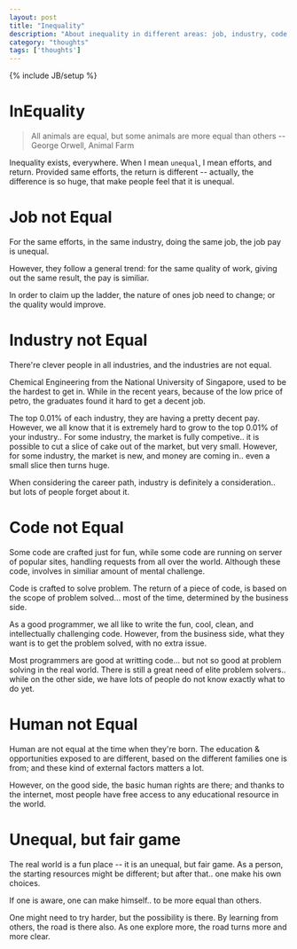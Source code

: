 ```yaml
---
layout: post
title: "Inequality"
description: "About inequality in different areas: job, industry, code, human."
category: "thoughts"
tags: ['thoughts']
---
```

{% include JB/setup %}

# InEquality

>  All animals are equal, but some animals are more equal than others -- George Orwell, Animal Farm

Inequality exists, everywhere. When I mean `unequal`, I mean efforts, and return. Provided same efforts, the return is different -- actually, the difference is so huge, that make people feel that it is unequal.


# Job not Equal

For the same efforts, in the same industry, doing the same job, the job pay is unequal. 

However, they follow a general trend: for the same quality of work, giving out the same result, the pay is similiar.

In order to claim up the ladder, the nature of ones job need to change; or the quality would improve.

# Industry not Equal

There're clever people in all industries, and the industries are not equal.

Chemical Engineering from the National University of Singapore, used to be the hardest to get in. While in the recent years, because of the low price of petro, the graduates found it hard to get a decent job.

The top 0.01% of each industry, they are having a pretty decent pay. However, we all know that it is extremely hard to grow to the top 0.01% of your industry.. For some industry, the market is fully competive.. it is possible to cut a slice of cake out of the market, but very small. However, for some industry, the market is new, and money are coming in.. even a small slice then turns huge.

When considering the career path, industry is definitely a consideration.. but lots of people forget about it.


# Code not Equal

Some code are crafted just for fun, while some code are running on server of popular sites, handling requests from all over the world. Although these code, involves in similiar amount of mental challenge.

Code is crafted to solve problem. The return of a piece of code, is based on the scope of problem solved... most of the time, determined by the business side.

As a good programmer, we all like to write the fun, cool, clean, and intellectually challenging code. However, from the business side, what they want is to get the problem solved, with no extra issue.

Most programmers are good at writting code... but not so good at problem solving in the real world. There is still a great need of elite problem solvers.. while on the other side, we have lots of people do not know exactly what to do yet.


# Human not Equal

Human are not equal at the time when they're born. The education & opportunities exposed to are different, based on the different families one is from; and these kind of external factors matters a lot.

However, on the good side, the basic human rights are there; and thanks to the internet, most people have free access to any educational resource in the world.


# Unequal, but fair game

The real world is a fun place -- it is an unequal, but fair game. As a person, the starting resources might be different; but after that.. one make his own choices.

If one is aware, one can make himself.. to be more equal than others.

One might need to try harder, but the possibility is there. By learning from others, the road is there also. As one explore more, the road turns more and more clear.
